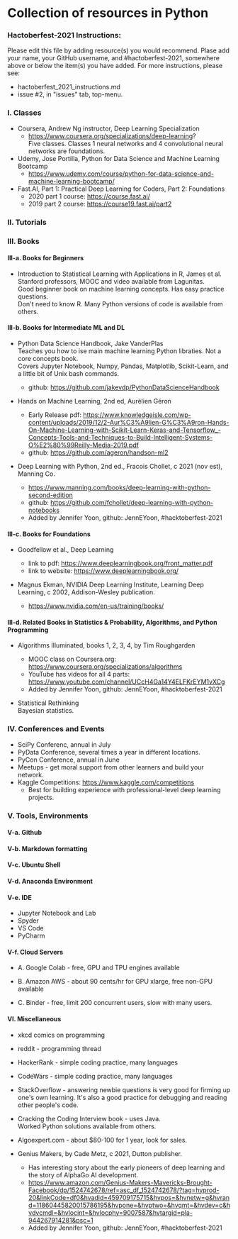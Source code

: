 # Collection of resources in Python  

### Hactoberfest-2021 Instructions:  

Please edit this file by adding resource(s) you would recommend. Plase add your name, your GitHub username, and #hactoberfest-2021, somewhere above or below the item(s) you have added. For more instructions, please see:  
 * hactoberfest_2021_instructions.md  
 * issue #2, in "issues" tab, top-menu.  


### I. Classes  

 * Coursera, Andrew Ng instructor, Deep Learning Specialization  
     - https://www.coursera.org/specializations/deep-learning?  
       Five classes.  Classes 1 neural networks and 4 convolutional neural networks are foundations.  
 * Udemy, Jose Portilla, Python for Data Science and Machine Learning Bootcamp  
     - https://www.udemy.com/course/python-for-data-science-and-machine-learning-bootcamp/
 * Fast.AI, Part 1: Practical Deep Learning for Coders, Part 2: Foundations  
     - 2020 part 1 course: https://course.fast.ai/   
     - 2019 part 2 course: https://course19.fast.ai/part2  

### II. Tutorials  


### III. Books

#### III-a. Books for Beginners 

 * Introduction to Statistical Learning with Applications in R, James et al.  
   Stanford professors, MOOC and video available from Lagunitas.  
   Good beginner book on machine learning concepts. Has easy practice questions.  
   Don't need to know R.  Many Python versions of code is available from others.  

#### III-b. Books for Intermediate ML and DL

 * Python Data Science Handbook, Jake VanderPlas  
   Teaches you how to ise main machine learning Python libraties. Not a core concepts book.  
   Covers Jupyter Notebook, Numpy, Pandas, Matplotlib, Scikit-Learn, and a little bit of Unix bash commands.  
     - github:  https://github.com/jakevdp/PythonDataScienceHandbook  
   
 * Hands on Machine Learning, 2nd ed, Aurélien Géron   
     - Early Release pdf:  https://www.knowledgeisle.com/wp-content/uploads/2019/12/2-Aur%C3%A9lien-G%C3%A9ron-Hands-On-Machine-Learning-with-Scikit-Learn-Keras-and-Tensorflow_-Concepts-Tools-and-Techniques-to-Build-Intelligent-Systems-O%E2%80%99Reilly-Media-2019.pdf    
     - github:  https://github.com/ageron/handson-ml2   

 * Deep Learning with Python, 2nd ed., Fracois Chollet, c 2021 (nov est), Manning Co.  
     - https://www.manning.com/books/deep-learning-with-python-second-edition  
     - github: https://github.com/fchollet/deep-learning-with-python-notebooks  
     - Added by Jennifer Yoon, github: JennEYoon, #hacktoberfest-2021  

#### III-c. Books for Foundations

 * Goodfellow et al., Deep Learning   
     - link to pdf:  https://www.deeplearningbook.org/front_matter.pdf   
     - link to website:  https://www.deeplearningbook.org/  

 * Magnus Ekman, NVIDIA Deep Learning Institute, Learning Deep Learning, c 2002, Addison-Wesley publication.  
     - https://www.nvidia.com/en-us/training/books/  


#### III-d. Related Books in Statistics & Probability, Algorithms, and Python Programming

 * Algorithms Illuminated, books 1, 2, 3, 4, by Tim Roughgarden 
    - MOOC class on Coursera.org: https://www.coursera.org/specializations/algorithms   
    - YouTube has videos for all 4 parts: https://www.youtube.com/channel/UCcH4Ga14Y4ELFKrEYM1vXCg  
    - Added by Jennifer Yoon, github: JennEYoon, #hacktoberfest-2021  


 * Statistical Rethinking  
   Bayesian statistics.  

### IV. Conferences and Events  

 * SciPy Conferenc, annual in July  
 * PyData Conference, several times a year in different locations. 
 * PyCon Conference, annual in June  
 * Meetups - get moral support from other learners and build your network.  
 * Kaggle Competitions: https://www.kaggle.com/competitions   
     - Best for building experience with professional-level deep learning projects.  

### V. Tools, Environments 

#### V-a. Github  


#### V-b. Markdown formatting  


#### V-c. Ubuntu Shell  


#### V-d. Anaconda Environment


#### V-e. IDE

 * Jupyter Notebook and Lab 
 * Spyder
 * VS Code
 * PyCharm 

#### V-f. Cloud Servers  

 * A. Google Colab - free, GPU and TPU engines available 

 * B. Amazon AWS - about 90 cents/hr for GPU xlarge, free non-GPU available

 * C. Binder - free, limit 200 concurrent users, slow with many users.  

#### VI. Miscellaneous

 * xkcd comics on programming  
 * reddit - programming thread  
 * HackerRank - simple coding practice, many languages
 * CodeWars - simple coding practice, many languages  
 * StackOverflow - answering newbie questions is very good for firming up one's own learning.  It's also a good practice for debugging and reading other people's code.   
 * Cracking the Coding Interview book - uses Java.  
   Worked Python solutions available from others. 
 * Algoexpert.com - about $80-100 for 1 year, look for sales.  


 * Genius Makers, by Cade Metz, c 2021, Dutton publisher.
    - Has interesting story about the early pioneers of deep learning and the story of AlphaGo AI development.  
    - https://www.amazon.com/Genius-Makers-Mavericks-Brought-Facebook/dp/1524742678/ref=asc_df_1524742678/?tag=hyprod-20&linkCode=df0&hvadid=459709175715&hvpos=&hvnetw=g&hvrand=11860445820015786195&hvpone=&hvptwo=&hvqmt=&hvdev=c&hvdvcmdl=&hvlocint=&hvlocphy=9007587&hvtargid=pla-944267914281&psc=1
    - Added by Jennifer Yoon, github: JennEYoon, #hacktoberfest-2021  
